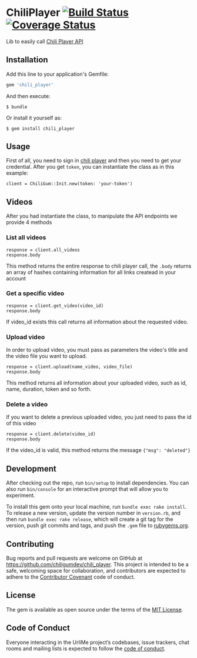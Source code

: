 # ChiliPlayer [![Build Status](https://travis-ci.org/chiligumdev/chili_player.svg?branch=master)](https://travis-ci.org/chiligumdev/chili_player) [![Coverage Status](https://coveralls.io/repos/github/chiligumdev/chili_player/badge.svg?branch=master)](https://coveralls.io/github/chiligumdev/chili_player?branch=master)

Lib to easily call [Chili Player API](https://player.chiligumvideos.com/)

## Installation

Add this line to your application's Gemfile:

```ruby
gem 'chili_player'
```

And then execute:

    $ bundle

Or install it yourself as:

    $ gem install chili_player

## Usage

First of all, you need to sign in [chili player](https://player.chiligumvideos.com/) and then you need to get your credential.
After you get `token`, you can instantiate the class as in this example:

    client = ChiliGum::Init.new(token: 'your-token')

## Videos

After you had instantiate the class, to manipulate the API endpoints we provide 4 methods

### List all videos

    response = client.all_videos
    response.body
    
This method returns the entire response to chili player call, the `.body` returns an array of hashes containing information for all links createad in your account 

### Get a specific video

    response = client.get_video(video_id)
    response.body

If video_id exists this call returns all information about the requested video.

### Upload video
In order to upload video, you must pass as parameters the video's title and the video file you want to upload.

    response = client.upload(name_video, video_file)
    response.body

This method returns all information about your uploaded video, such as id, name, duration, token and so forth.

### Delete a video
If you want to delete a previous uploaded video, you just need to pass the id of this video

    response = client.delete(video_id)
    response.body

If the video_id is valid, this method returns the message `{"msg": "deleted"}`

## Development

After checking out the repo, run `bin/setup` to install dependencies. You can also run `bin/console` for an interactive prompt that will allow you to experiment.

To install this gem onto your local machine, run `bundle exec rake install`. To release a new version, update the version number in `version.rb`, and then run `bundle exec rake release`, which will create a git tag for the version, push git commits and tags, and push the `.gem` file to [rubygems.org](https://rubygems.org).

## Contributing

Bug reports and pull requests are welcome on GitHub at https://github.com/chiligumdev/chili_player. This project is intended to be a safe, welcoming space for collaboration, and contributors are expected to adhere to the [Contributor Covenant](http://contributor-covenant.org) code of conduct.

## License

The gem is available as open source under the terms of the [MIT License](https://opensource.org/licenses/MIT).

## Code of Conduct

Everyone interacting in the UrliMe project’s codebases, issue trackers, chat rooms and mailing lists is expected to follow the [code of conduct](https://github.com/[USERNAME]/urli_me/blob/master/CODE_OF_CONDUCT.md).
